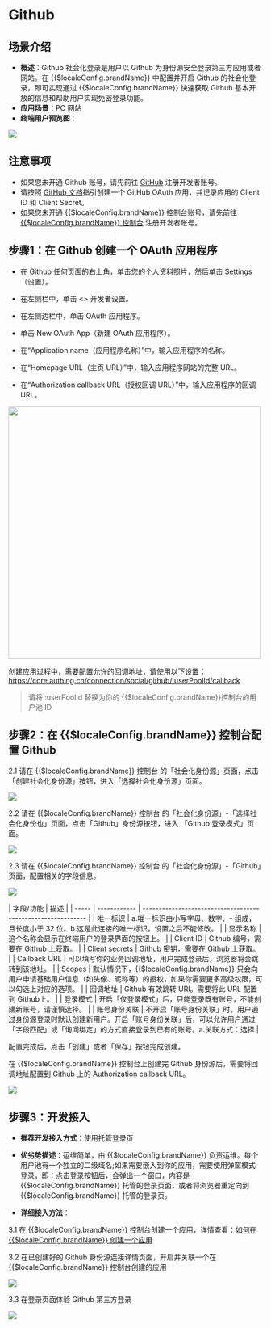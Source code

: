 # Github

<LastUpdated/>

## 场景介绍

- **概述**：Github 社会化登录是用户以 Github 为身份源安全登录第三方应用或者网站。在 {{$localeConfig.brandName}} 中配置并开启 Github 的社会化登录，即可实现通过 {{$localeConfig.brandName}} 快速获取 Github 基本开放的信息和帮助用户实现免密登录功能。
- **应用场景**：PC 网站
- **终端用户预览图**：

<img src="./images/github_1.png" >

## 注意事项

- 如果您未开通 Github 账号，请先前往 [GitHub](https://www.github.com) 注册开发者账号。
- 请按照 [GitHub 文档](https://docs.github.com/cn/developers/apps/building-oauth-apps/creating-an-oauth-app)指引创建一个 GitHub OAuth 应用，并记录应用的 Client ID 和 Client Secret。
- 如果您未开通 {{$localeConfig.brandName}} 控制台账号，请先前往 [{{$localeConfig.brandName}} 控制台](https://authing.cn/) 注册开发者账号。

## 步骤1：在 Github 创建一个 OAuth 应用程序

- 在 Github 任何页面的右上角，单击您的个人资料照片，然后单击 Settings（设置）。

- 在左侧栏中，单击 <> 开发者设置。

- 在左侧边栏中，单击 OAuth 应用程序。

- 单击 New OAuth App（新建 OAuth 应用程序）。

- 在“Application name（应用程序名称）”中，输入应用程序的名称。

- 在“Homepage URL（主页 URL）”中，输入应用程序网站的完整 URL。

- 在“Authorization callback URL（授权回调 URL）”中，输入应用程序的回调 URL。

<img src="./images/github_2.png" height="500">

创建应用过程中，需要配置允许的回调地址，请使用以下设置： https://core.authing.cn/connection/social/github/:userPoolId/callback

> 请将 :userPoolId 替换为你的 {{$localeConfig.brandName}}控制台的用户池 ID 



## 步骤2：在 {{$localeConfig.brandName}} 控制台配置 Github

2.1 请在 {{$localeConfig.brandName}}  控制台 的「社会化身份源」页面，点击「创建社会化身份源」按钮，进入「选择社会化身份源」页面。

<img src="./images/github_3.png" >

2.2 请在  {{$localeConfig.brandName}}  控制台 的「社会化身份源」-「选择社会化身份也」页面，点击「Github」身份源按钮，进入 「Github 登录模式」页面。

<img src="./images/github_4.png" >

2.3 请在  {{$localeConfig.brandName}}  控制台 的「社会化身份源」-「Github」页面，配置相关的字段信息。

<img src="./images/github_5.png" >


| 字段/功能    | 描述                                                         |
| ----- | ------------ | ------------------------------------------------------------ |
| 唯一标识     | a.唯一标识由小写字母、数字、- 组成，且长度小于 32 位。b.这是此连接的唯一标识，设置之后不能修改。 |
| 显示名称     | 这个名称会显示在终端用户的登录界面的按钮上。                 |
| Client ID      | Github 编号，需要在  Github 上获取。                  |
| Client secrets     |  Github 密钥，需要在 Github 上获取。                   |
| Callback URL     | 可以填写你的业务回调地址，用户完成登录后，浏览器将会跳转到该地址。 |
| Scopes     | 默认情况下，{{$localeConfig.brandName}} 只会向用户申请基础用户信息（如头像、昵称等）的授权，如果你需要更多高级权限，可以勾选上对应的选项。 |
| 回调地址     |  Github 有效跳转 URI。需要将此 URL 配置到  Github上。 |
| 登录模式     | 开启「仅登录模式」后，只能登录既有账号，不能创建新账号，请谨慎选择。 |
| 账号身份关联 | 不开启「账号身份关联」时，用户通过身份源登录时默认创建新用户。开启「账号身份关联」后，可以允许用户通过「字段匹配」或「询问绑定」的方式直接登录到已有的账号。a.关联方式：选择 |

配置完成后，点击「创建」或者「保存」按钮完成创建。

在 {{$localeConfig.brandName}} 控制台上创建完 Github 身份源后，需要将回调地址配置到 Github 上的 Authorization callback URL。

<img src="./images/github_6.png" >


## 步骤3：开发接入

- **推荐开发接入方式**：使用托管登录页

- **优劣势描述**：运维简单，由 {{$localeConfig.brandName}} 负责运维。每个用户池有一个独立的二级域名;如果需要嵌入到你的应用，需要使用弹窗模式登录，即：点击登录按钮后，会弹出一个窗口，内容是 {{$localeConfig.brandName}} 托管的登录页面，或者将浏览器重定向到 {{$localeConfig.brandName}} 托管的登录页。

- **详细接入方法**：

3.1 在 {{$localeConfig.brandName}} 控制台创建一个应用，详情查看：[如何在 {{$localeConfig.brandName}} 创建一个应用](https://docs.authing.cn/v2/guides/app/create-app.html)

3.2 在已创建好的 Github 身份源连接详情页面，开启并关联一个在 {{$localeConfig.brandName}} 控制台创建的应用

<img src="./images/github_7.png" >

3.3 在登录页面体验 Github 第三方登录

<img src="./images/github_8.png" >
